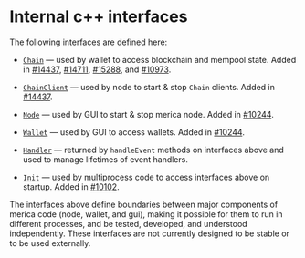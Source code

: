 # Internal c++ interfaces

The following interfaces are defined here:

* [`Chain`](chain.h) — used by wallet to access blockchain and mempool state. Added in [#14437](https://github.com/merica/merica/pull/14437), [#14711](https://github.com/merica/merica/pull/14711), [#15288](https://github.com/merica/merica/pull/15288), and [#10973](https://github.com/merica/merica/pull/10973).

* [`ChainClient`](chain.h) — used by node to start & stop `Chain` clients. Added in [#14437](https://github.com/merica/merica/pull/14437).

* [`Node`](node.h) — used by GUI to start & stop merica node. Added in [#10244](https://github.com/merica/merica/pull/10244).

* [`Wallet`](wallet.h) — used by GUI to access wallets. Added in [#10244](https://github.com/merica/merica/pull/10244).

* [`Handler`](handler.h) — returned by `handleEvent` methods on interfaces above and used to manage lifetimes of event handlers.

* [`Init`](init.h) — used by multiprocess code to access interfaces above on startup. Added in [#10102](https://github.com/merica/merica/pull/10102).

The interfaces above define boundaries between major components of merica code (node, wallet, and gui), making it possible for them to run in different processes, and be tested, developed, and understood independently. These interfaces are not currently designed to be stable or to be used externally.
